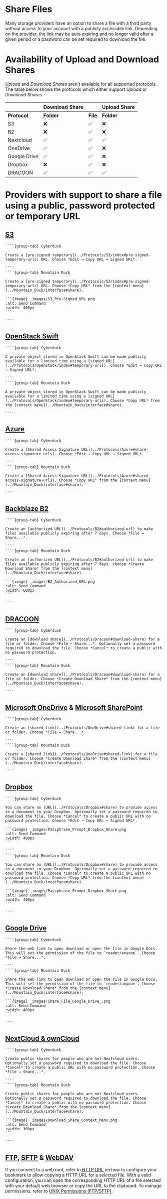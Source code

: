 Share Files
===

Many storage providers have an option to share a file with a third party without access to your account with a publicly accessible link. Depending on the provider, the link may be auto expiring and no longer valid after a given period or a password can be set required to download the file.

# Availability of Upload and Download Shares

*Upload* and *Download Shares* aren't available for all supported protocols. The table below shows the protocols which either support *Upload* or *Download Shares*.

|| **Download Share** || **Upload Share** |
| --- | --- | --- | --- |
| **Protocol** | **Folder** | **File** | **Folder** |
| S3 | ❌ | ✅ | ❌ |
| B2 | ❌ | ✅ | ❌ |
| Nextcloud | ✅ | ✅ | ✅ |
| OneDrive | ✅ | ✅ | ❌ |
| Google Drive | ✅ | ✅ | ❌ |
| Dropbox | ❌ | ✅ | ❌ |
| DRACOON | ✅ | ✅ | ✅ |

# Providers with support to share a file using a public, password protected or temporary URL

## [S3](../Protocols/S3/index)

`````{tabs}
````{group-tab} Cyberduck

Create a [pre-signed temporary](../Protocols/S3/index#pre-signed-temporary-urls) URL. Choose *Edit → Copy URL → Signed URL*.

````
````{group-tab} Mountain Duck

Create a [pre-signed temporary](../Protocols/S3/index#pre-signed-temporary-urls) URL. Choose *Copy URL* from the [context menu](../Mountain_Duck/interface#share).

```{image} _images/S3_Pre-Signed_URL.png
:alt: Send Command
:width: 400px
```

````
`````

## [OpenStack Swift](../Protocols/OpenStack/index)

`````{tabs}
````{group-tab} Cyberduck

A private object stored in OpenStack Swift can be made publicly available for a limited time using a [signed URL](../Protocols/OpenStack/index#temporary-urls). Choose *Edit → Copy URL → Signed URL*.

````
````{group-tab} Mountain Duck

A private object stored in OpenStack Swift can be made publicly available for a limited time using a [signed URL](../Protocols/OpenStack/index#temporary-urls). Choose *Copy URL* from the [context menu](../Mountain_Duck/interface#share).

````
`````

## [Azure](../Protocols/Azure)

`````{tabs}
````{group-tab} Cyberduck

Create a [Shared Access Signature URL](../Protocols/Azure#share-access-signature-urls). Choose *Edit → Copy URL → Signed URL*.

````
````{group-tab} Mountain Duck

Create a [Shared Access Signature URL](../Protocols/Azure#shared-access-signature-urls). Choose *Copy URL* from the [context menu](../Mountain_Duck/interface#share).

````
`````

## [Backblaze B2](../Protocols/B2)

`````{tabs}
````{group-tab} Cyberduck

Create an [authorized URL](../Protocols/B2#authorized-url) to make files available publicly expiring after 7 days. Choose *File → Share...*.

````
````{group-tab} Mountain Duck

Create an [authorized URL](../Protocols/B2#authorized-url) to make files available publicly expiring after 7 days. Choose *Create Download Share* from the [context menu](../Mountain_Duck/interface#share).

```{image} _images/B2_Authorized_URL.png
:alt: Send Command
:width: 600px
```

````
`````

## [DRACOON](../Protocols/Dracoon)

`````{tabs}
````{group-tab} Cyberduck

Create an [download share](../Protocols/Dracoon#download-share) for a file or folder. Choose *File → Share...*. Optionally set a password required to download the file. Choose *Cancel* to create a public with no password protection.

````
````{group-tab} Mountain Duck

Create an [download share](../Protocols/Dracoon#download-share) for a file or folder. Choose *Create Download Share* from the [context menu](../Mountain_Duck/interface#share).

````
`````

## [Microsoft OneDrive](../Protocols/OneDrive) & [Microsoft SharePoint](../Protocols/SharePoint)

`````{tabs}
````{group-tab} Cyberduck

Create an [shared link](../Protocols/OneDrive#shared-link) for a file or folder. Choose *File → Share...*.

````
````{group-tab} Mountain Duck

Create a [shared link](../Protocols/OneDrive#shared-link) for a file or folder. Choose *Create Download Share* from the [context menu](../Mountain_Duck/interface#share).

````
`````

## [Dropbox](../Protocols/Dropbox)

`````{tabs}
````{group-tab} Cyberduck

You can share an [URL](../Protocols/Dropbox#share) to provide access to a document in your Dropbox. Optionally set a password required to download the file. Choose *Cancel* to create a public URL with no password protection. Choose *Edit → Copy URL → Signed URL*.

```{image} _images/Passphrase_Prompt_Dropbox_Share.png
:alt: Send Command
:width: 400px
```

````
````{group-tab} Mountain Duck

You can share an [URL](../Protocols/Dropbox#share) to provide access to a document in your Dropbox. Optionally set a password required to download the file. Choose *Cancel* to create a public URL with no password protection. Choose *Copy URL* from the [context menu](../Mountain_Duck/interface#share).

```{image} _images/Passphrase_Prompt_Dropbox_Share.png
:alt: Send Command
:width: 400px
```

````
`````

## [Google Drive](../Protocols/Google_Drive)

`````{tabs}
````{group-tab} Cyberduck

Share the web link to open download or open the file in Google Docs. This will set the permission of the file to `reader/anyone`. Choose *File → Share...*.

````
````{group-tab} Mountain Duck

Share the web link to open download or open the file in Google Docs. This will set the permission of the file to `reader/anyone`. Choose *Create Download Share* from the [context menu](../Mountain_Duck/interface#share).

```{image} _images/Share_File_Google_Drive_.png
:alt: Send Command
:width: 400px
```

````
`````

## [NextCloud & ownCloud](../Protocols/WebDAV/Nextcloud)

`````{tabs}
````{group-tab} Cyberduck

Create public shares for people who are not Nextcloud users. Optionally set a password required to download the file. Choose *Cancel* to create a public URL with no password protection. Choose *File → Share...*.

````
````{group-tab} Mountain Duck

Create public shares for people who are not Nextcloud users. Optionally set a password required to download the file. Choose *Cancel* to create a public with no password protection. Choose *Create Download Share* from the [context menu](../Mountain_Duck/interface#share).

```{image} _images/Download_Share_Context_Menu.png
:alt: Send Command
:width: 300px
```

````
`````

## [FTP](../Protocols/FTP), [SFTP](../Protocols/SFTP) & [WebDAV](../Protocols/WebDAV/index)

If you connect to a web root, refer to [HTTP URL](Bookmarks#http-url) on how to configure your bookmark to allow copying a HTTP URL for a selected file. With a valid configuration, you can open the corresponding HTTP URL of a file selected with your default web browser or copy the URL to the clipboard. To manage permissions, refer to [UNIX Permissions (FTP/SFTP)](Info#unix-permissions-ftp-sftp).